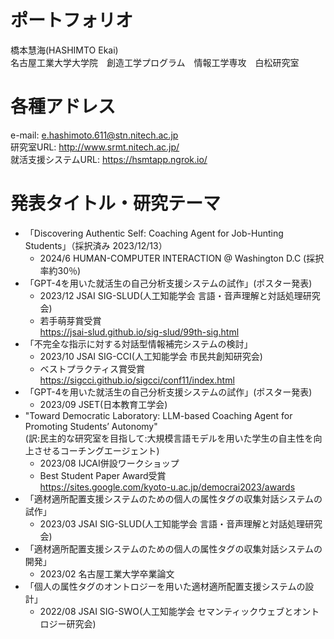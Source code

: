 # ポートフォリオ
橋本慧海(HASHIMTO Ekai)  
名古屋工業大学大学院　創造工学プログラム　情報工学専攻　白松研究室
# 各種アドレス
e-mail: e.hashimoto.611@stn.nitech.ac.jp  
研究室URL: http://www.srmt.nitech.ac.jp/  
就活支援システムURL: https://hsmtapp.ngrok.io/
# 発表タイトル・研究テーマ
- 「Discovering Authentic Self: Coaching Agent for Job-Hunting Students」（採択済み 2023/12/13）
  - 2024/6 HUMAN-COMPUTER INTERACTION @ Washington D.C (採択率約30％)
- 「GPT-4を用いた就活生の自己分析支援システムの試作」(ポスター発表)
  - 2023/12 JSAI SIG-SLUD(人工知能学会 言語・音声理解と対話処理研究会)
  - 若手萌芽賞受賞<br>https://jsai-slud.github.io/sig-slud/99th-sig.html
- 「不完全な指示に対する対話型情報補完システムの検討」
  - 2023/10 JSAI SIG-CCI(人工知能学会 市民共創知研究会) 
  - ベストプラクティス賞受賞<br>https://sigcci.github.io/sigcci/conf11/index.html
- 「GPT-4を用いた就活生の自己分析支援システムの試作」(ポスター発表)
  - 2023/09 JSET(日本教育工学会) 
- "Toward Democratic Laboratory: LLM-based Coaching Agent for Promoting Students’ Autonomy"<br>(訳:民主的な研究室を目指して:大規模言語モデルを用いた学生の自主性を向上させるコーチングエージェント)
  - 2023/08 IJCAI併設ワークショップ 
  - Best Student Paper Award受賞<br>https://sites.google.com/kyoto-u.ac.jp/democrai2023/awards
- 「適材適所配置支援システムのための個人の属性タグの収集対話システムの試作」
  - 2023/03 JSAI SIG-SLUD(人工知能学会 言語・音声理解と対話処理研究会) 
- 「適材適所配置支援システムのための個人の属性タグの収集対話システムの開発」
  - 2023/02 名古屋工業大学卒業論文
- 「個人の属性タグのオントロジーを用いた適材適所配置支援システムの設計」
  - 2022/08 JSAI SIG-SWO(人工知能学会 セマンティックウェブとオントロジー研究会) 
